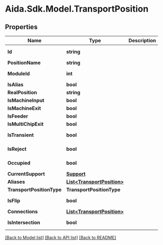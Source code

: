 # Aida.Sdk.Model.TransportPosition

## Properties

Name | Type | Description | Notes
------------ | ------------- | ------------- | -------------
**Id** | **string** |  | [optional] [readonly] 
**PositionName** | **string** |  | [optional] 
**ModuleId** | **int** |  | [optional] [readonly] 
**IsAlias** | **bool** |  | [optional] 
**RealPosition** | **string** |  | [optional] 
**IsMachineInput** | **bool** |  | [optional] 
**IsMachineExit** | **bool** |  | [optional] 
**IsFeeder** | **bool** |  | [optional] 
**IsMultiChipExit** | **bool** |  | [optional] 
**IsTransient** | **bool** |  | [optional] [readonly] 
**IsReject** | **bool** |  | [optional] [readonly] 
**Occupied** | **bool** |  | [optional] [readonly] 
**CurrentSupport** | [**Support**](Support.md) |  | [optional] 
**Aliases** | [**List&lt;TransportPosition&gt;**](TransportPosition.md) |  | [optional] 
**TransportPositionType** | **TransportPositionType** |  | [optional] 
**IsFlip** | **bool** |  | [optional] [readonly] 
**Connections** | [**List&lt;TransportPosition&gt;**](TransportPosition.md) |  | [optional] 
**IsIntersection** | **bool** |  | [optional] [readonly] 

[[Back to Model list]](../README.md#documentation-for-models) [[Back to API list]](../README.md#documentation-for-api-endpoints) [[Back to README]](../README.md)

